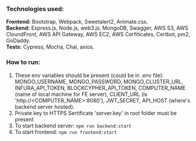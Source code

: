 ### Technologies used:
**Frontend:** Bootstrap, Webpack, Sweetalert2, Animate.css.  
**Backend:** Express.js, Node.js, web3.js, MongoDB, Swagger, AWS S3, AWS CloundFront, AWS API Gateway, AWS EC2, AWS Cerfiticates, Certbot, pm2, GoDaddy.   
**Tests:** Cypress, Mocha, Chai, axios.  

### How to run:
1. These env variables should be present (could be in .env file): MONGO_USERNAME, MONGO_PASSWORD, MONGO_CLUSTER_URL, INFURA_API_TOKEN, BLOCKCYPHER_API_TOKEN, COMPUTER_NAME (name of local machine for FE server), CLIENT_URL (is 'http://<COMPUTER_NAME>:8080'), JWT_SECRET, API_HOST (where's backend server hosted).
2. Private key to HTTPS Sertificate 'server.key' in root folder must be present
3. To start backend server: `npm run backend:start`  
4. To start frontend: `npm run frontend:start`
